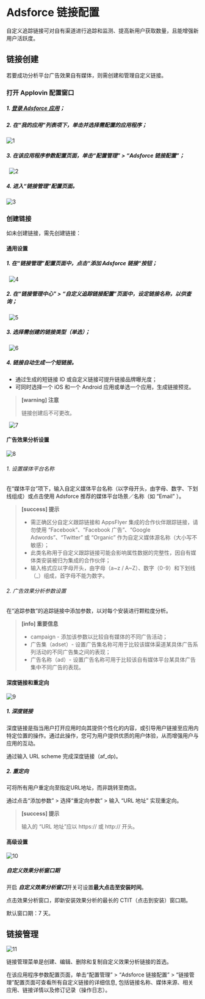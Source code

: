 # Adsforce 链接配置

自定义追踪链接可对自有渠道进行追踪和监测、提高新用户获取数量，且能增强新用户活跃度。

## 链接创建

若要成功分析平台广告效果自有媒体，则需创建和管理自定义链接。

### 打开 Applovin 配置窗口

##### 1. [登录 Adsforce 应用](<https://demo-portal.adsforce.io/login>)；

##### 2. 在“我的应用”列表项下，单击并选择需配置的应用程序；

![1](1.png)

##### 3. 在该应用程序参数配置页面，单击“配置管理” > “Adsforce 链接配置”；
&ensp;![2](2.png)
##### 4. 进入“链接管理”配置页面。

![3](3.png)

### 创建链接

如未创建链接，需先创建链接：

#### 通用设置

##### 1. 在“链接管理”配置页面中，点击“添加 Adsforce 链接“按钮；

&ensp;![4](4.png)

##### 2. 在“链接管理中心” > “自定义追踪链接配置”页面中，设定链接名称，以供查询；

&ensp;![5](5.png)

##### 3. 选择需创建的链接类型（单选）；

&ensp;![6](6.png)

##### 4. 链接自动生成一个**短链接**。

- 通过生成的短链接 ID 或自定义链接可提升链接品牌曝光度；
- 可同时选择一个 iOS  和一个 Android 应用或单选一个应用，生成链接预览。

> **[warning] 注意**
>
> 链接创建后不可更改。

&ensp;![7](7.png)

#### 广告效果分析设置

![8](8.png)

###### 1. 设置媒体平台名称

在“媒体平台”项下，输入自定义媒体平台名称（以字母开头，由字母、数字、下划线组成）或点击使用 Adsforce 推荐的媒体平台场景／名称（如 “Email” ）。

> **[success] 提示**
>
> - 需正确区分自定义跟踪链接和 AppsFlyer 集成的合作伙伴跟踪链接，请勿使用 “Facebook”、“Facebook 广告”、“Google Adwords”、“Twitter” 或 “Organic” 作为自定义媒体源名称（大小写不敏感）；
> - 此类名称用于自定义跟踪链接可能会影响属性数据的完整性，因自有媒体类安装被归为集成的合作伙伴；
> - 输入格式应以字母开头，由字母（a~z / A~Z）、数字（0-9）和下划线（_）组成，首字母不能为数字。

###### 2. 广告效果分析参数设置

在“追踪参数”的追踪链接中添加参数，以对每个安装进行颗粒度分析。

> **[info] 重要信息**
>
> - campaign - 添加该参数以比较自有媒体的不同广告活动；
> - 广告集（adset）- 设置广告集名称可用于比较该媒体渠道某具体广告系列活动的不同广告集之间的表现；
> - 广告名称（ad）- 设置广告名称可用于比较该自有媒体平台某具体广告集中不同广告的表现。

#### 深度链接和重定向

![9](9.png)

##### 1. 深度链接

深度链接是指当用户打开应用时向其提供个性化的内容，或引导用户链接至应用内特定位置的操作。通过此操作，您可为用户提供优质的用户体验，从而增强用户与应用的互动。

通过输入 URL scheme 完成深度链接（af_dp)。

##### 2. 重定向

可将所有用户重定向至指定URL地址，而非跳转至商店。

通过点击“添加参数” > 选择“重定向参数” > 输入 “URL 地址” 实现重定向。


> **[success] 提示**
>
> 输入的 “URL 地址”应以 https:// 或 http:// 开头。

#### 高级设置

![10](10.png)

##### 自定义效果分析窗口期

开启 ***自定义效果分析窗口***开关可设置**最大点击至安装时间**。

点击效果分析窗口，即新安装效果分析的最长的 CTIT（点击到安装）窗口期。

默认窗口期：7 天。

## 链接管理

![11](11.png)



链接管理菜单是创建、编辑、删除和复制自定义效果分析链接的首选。

在该应用程序参数配置页面，单击“配置管理” > “Adsforce 链接配置” > “链接管理”配置页面可查看所有自定义链接的详细信息, 包括链接名称、媒体来源、相关应用、链接详情以及修订记录（操作日志）。

